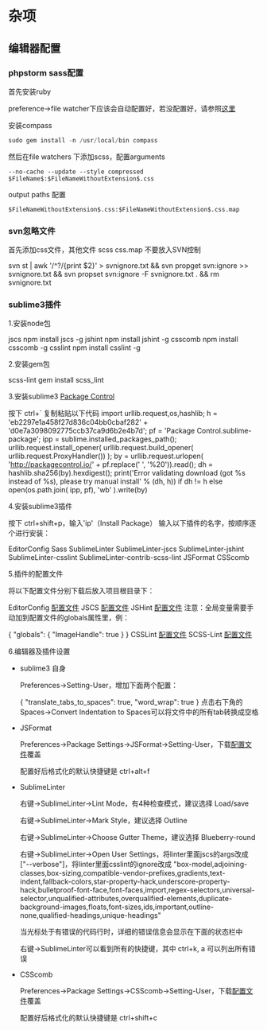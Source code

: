 # 杂项

## 编辑器配置

### phpstorm sass配置
 
首先安装ruby

preference->file watcher下应该会自动配置好，若没配置好，请参照[这里](https://stackoverflow.com/questions/15760140/phpstorm-scss-file-watcher-settings)

安装compass

```javascript
sudo gem install -n /usr/local/bin compass
```

然后在file watchers 下添加scss，配置arguments

```
--no-cache --update --style compressed $FileName$:$FileNameWithoutExtension$.css
```

output paths 配置
```
$FileNameWithoutExtension$.css:$FileNameWithoutExtension$.css.map
```

### svn忽略文件
首先添加css文件，其他文件 scss css.map 不要放入SVN控制

svn st | awk '/^?/{print $2}' > svnignore.txt && svn propget svn:ignore >> svnignore.txt && svn propset svn:ignore -F svnignore.txt . && rm svnignore.txt

### sublime3插件

1.安装node包

jscs npm install jscs -g
jshint npm install jshint -g
csscomb npm install csscomb -g
csslint npm install csslint -g

2.安装gem包

scss-lint gem install scss_lint

3.安装sublime3 [Package Control](https://packagecontrol.io/installation#st3)

按下 ctrl+`
复制粘贴以下代码 import urllib.request,os,hashlib; h = 'eb2297e1a458f27d836c04bb0cbaf282' + 'd0e7a3098092775ccb37ca9d6b2e4b7d'; pf = 'Package Control.sublime-package'; ipp = sublime.installed_packages_path(); urllib.request.install_opener( urllib.request.build_opener( urllib.request.ProxyHandler()) ); by = urllib.request.urlopen( 'http://packagecontrol.io/' + pf.replace(' ', '%20')).read(); dh = hashlib.sha256(by).hexdigest(); print('Error validating download (got %s instead of %s), please try manual install' % (dh, h)) if dh != h else open(os.path.join( ipp, pf), 'wb' ).write(by)

4.安装sublime3插件
    
按下 ctrl+shift+p，输入'ip'（Install Package）
输入以下插件的名字，按顺序逐个进行安装：

EditorConfig
Sass
SublimeLinter
SublimeLinter-jscs
SublimeLinter-jshint
SublimeLinter-csslint
SublimeLinter-contrib-scss-lint
JSFormat
CSScomb

5.插件的配置文件

将以下配置文件分别下载后放入项目根目录下：

EditorConfig [配置文件](http://alloyteam.github.io/CodeGuide/.editorconfig)
JSCS [配置文件](http://alloyteam.github.io/CodeGuide/.jscsrc)
JSHint [配置文件](http://alloyteam.github.io/CodeGuide/.jshintrc)
注意：全局变量需要手动加到配置文件的globals属性里，例：

{
    "globals": {
        "ImageHandle": true
    }
}
CSSLint [配置文件](http://alloyteam.github.io/CodeGuide/.csslintrc)
SCSS-Lint [配置文件](http://alloyteam.github.io/CodeGuide/.scss-lint.yml)

6.编辑器及插件设置

* sublime3 自身

    Preferences->Setting-User，增加下面两个配置：
    
    {
        "translate_tabs_to_spaces": true,
        "word_wrap": true
    }
    点击右下角的Spaces->Convert Indentation to Spaces可以将文件中的所有tab转换成空格

* JSFormat

    Preferences->Package Settings->JSFormat->Setting-User，下载[配置文件](http://alloyteam.github.io/CodeGuide/jsformat_setting_user.json)覆盖
    
    配置好后格式化的默认快捷键是 ctrl+alt+f

* SublimeLinter

    右键->SublimeLinter->Lint Mode，有4种检查模式，建议选择 Load/save
    
    右键->SublimeLinter->Mark Style，建议选择 Outline
    
    右键->SublimeLinter->Choose Gutter Theme，建议选择 Blueberry-round
    
    右键->SublimeLinter->Open User Settings，将linter里面jscs的args改成 ["--verbose"]，将linter里面csslint的ignore改成 "box-model,adjoining-classes,box-sizing,compatible-vendor-prefixes,gradients,text-indent,fallback-colors,star-property-hack,underscore-property-hack,bulletproof-font-face,font-faces,import,regex-selectors,universal-selector,unqualified-attributes,overqualified-elements,duplicate-background-images,floats,font-sizes,ids,important,outline-none,qualified-headings,unique-headings"
    
    当光标处于有错误的代码行时，详细的错误信息会显示在下面的状态栏中
    
    右键->SublimeLinter可以看到所有的快捷键，其中 ctrl+k, a 可以列出所有错误

* CSScomb

    Preferences->Package Settings->CSScomb->Setting-User，下载[配置文件](http://alloyteam.github.io/CodeGuide/csscomb_setting_user.json)覆盖
    
    配置好后格式化的默认快捷键是 ctrl+shift+c
    
